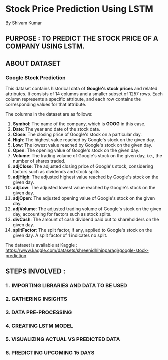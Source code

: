 # Stock Price Prediction Using LSTM
By Shivam Kumar

## PURPOSE : TO PREDICT THE STOCK PRICE OF A COMPANY USING LSTM.
## ABOUT DATASET
### Google Stock Prediction

This dataset contains historical data of **Google's stock prices** and related attributes. It consists of 14 columns and a smaller subset of 1257 rows. Each column represents a specific attribute, and each row contains the corresponding values for that attribute.

The columns in the dataset are as follows:

1. **Symbol**: The name of the company, which is **GOOG** in this case.
2. **Date**: The year and date of the stock data.
3. **Close**: The closing price of Google's stock on a particular day.
4. **High**: The highest value reached by Google's stock on the given day.
5. **Low**: The lowest value reached by Google's stock on the given day.
6. **Open**: The opening value of Google's stock on the given day.
7. **Volume**: The trading volume of Google's stock on the given day, i.e., the number of shares traded.
8. **adjClose**: The adjusted closing price of Google's stock, considering factors such as dividends and stock splits.
9. **adjHigh**: The adjusted highest value reached by Google's stock on the given day.
10. **adjLow**: The adjusted lowest value reached by Google's stock on the given day.
11. **adjOpen**: The adjusted opening value of Google's stock on the given day.
12. **adjVolume**: The adjusted trading volume of Google's stock on the given day, accounting for factors such as stock splits.
13. **divCash**: The amount of cash dividend paid out to shareholders on the given day.
14. **splitFactor**: The split factor, if any, applied to Google's stock on the given day. A split factor of 1 indicates no split.

The dataset is available at Kaggle : https://www.kaggle.com/datasets/shreenidhihipparagi/google-stock-prediction
## STEPS INVOLVED : 
### 1 . IMPORTING LIBRARIES AND DATA TO BE USED
### 2. GATHERING INSIGHTS
### 3. DATA PRE-PROCESSING
### 4. CREATING LSTM MODEL
### 5. VISUALIZING ACTUAL VS PREDICTED DATA
### 6. PREDICTING UPCOMING 15 DAYS

